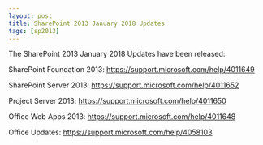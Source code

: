 ```yaml
---
layout: post
title: SharePoint 2013 January 2018 Updates
tags: [sp2013]
---
```


The SharePoint 2013 January 2018 Updates have been released:

SharePoint Foundation 2013: <https://support.microsoft.com/help/4011649>

SharePoint Server 2013: <https://support.microsoft.com/help/4011652>

Project Server 2013: <https://support.microsoft.com/help/4011650>

Office Web Apps 2013: <https://support.microsoft.com/help/4011648>

Office Updates: <https://support.microsoft.com/help/4058103>
